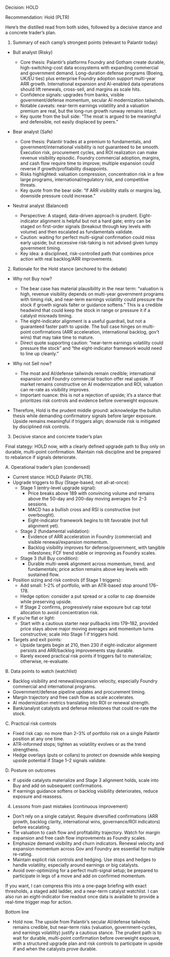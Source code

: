 Decision: HOLD

Recommendation: Hold (PLTR)

Here’s the distilled read from both sides, followed by a decisive stance and a concrete trader’s plan.

1) Summary of each camp’s strongest points (relevant to Palantir today)

- Bull analyst (Risky)
  - Core thesis: Palantir’s platforms Foundry and Gotham create durable, high-switching-cost data ecosystems with expanding commercial and government demand. Long-duration defense programs (Boeing, UK/EU ties) plus enterprise Foundry adoption support multi-year ARR growth. International expansion and AI-enabled data operations should lift renewals, cross-sell, and margins as scale hits.
  - Confidence signals: upgrades from banks, visible government/defense momentum, secular AI modernization tailwinds.
  - Notable caveats: near-term earnings volatility and a valuation premium are real, but the long-run growth runway remains intact.
  - Key quote from the bull side: “The moat is argued to be meaningful and defensible, not easily displaced by peers.”

- Bear analyst (Safe)
  - Core thesis: Palantir trades at a premium to fundamentals, and government/international visibility is not guaranteed to be smooth. Execution risk, procurement cycles, and ROI realization can make revenue visibility episodic. Foundry commercial adoption, margins, and cash flow require time to improve; multiple expansion could reverse if growth/profitability disappoints.
  - Risks highlighted: valuation compression, concentration risk in a few large programs, international/regulatory risk, and competitive threats.
  - Key quote from the bear side: “If ARR visibility stalls or margins lag, downside pressure could increase.”

- Neutral analyst (Balanced)
  - Perspective: A staged, data-driven approach is prudent. Eight-indicator alignment is helpful but not a hard gate; entry can be staged on first-order signals (breakout through key levels with volume) and then escalated as fundamentals validate.
  - Caution: waiting for perfect multi-signal confirmation could miss early upside; but excessive risk-taking is not advised given lumpy government timing.
  - Key idea: a disciplined, risk-controlled path that combines price action with real backlog/ARR improvements.

2) Rationale for the Hold stance (anchored to the debate)

- Why not Buy now?
  - The bear case has material plausibility in the near term: “valuation is high, revenue visibility depends on multi-year government programs with timing risk, and near-term earnings volatility could pressure the stock if growth signals falter or guidance softens.” This is a credible headwind that could keep the stock in range or pressure it if a catalyst misreads timing.
  - The eight-indicator alignment is a useful guardrail, but not a guaranteed faster path to upside. The bull case hinges on multi-point confirmations (ARR acceleration, international backlog, gov’t wins) that may take time to mature.
  - Direct quote supporting caution: “near-term earnings volatility could pressure the stock” and “the eight-indicator framework would need to line up cleanly.”

- Why not Sell now?
  - The moat and AI/defense tailwinds remain credible; international expansion and Foundry commercial traction offer real upside. If market remains constructive on AI modernization and ROI, valuation can re-rate as visibility improves.
  - Important nuance: this is not a rejection of upside; it’s a stance that prioritizes risk controls and evidence before overweight exposure.

- Therefore, Hold is the prudent middle ground: acknowledge the bullish thesis while demanding confirmatory signals before larger exposure. Upside remains meaningful if triggers align; downside risk is mitigated by disciplined risk controls.

3) Decisive stance and concrete trader’s plan

Final stategy: HOLD now, with a clearly defined upgrade path to Buy only on durable, multi-point confirmation. Maintain risk discipline and be prepared to rebalance if signals deteriorate.

A. Operational trader’s plan (condensed)
- Current stance: HOLD Palantir (PLTR).
- Upgrade triggers to Buy (Stage-based, not all-at-once):
  - Stage 1 (entry-level upgrade signal):
    - Price breaks above 189 with convincing volume and remains above the 50-day and 200-day moving averages for 2–3 sessions.
    - MACD has a bullish cross and RSI is constructive (not overbought).
    - Eight-indicator framework begins to tilt favorable (not full alignment yet).
  - Stage 2 (fundamental validation):
    - Evidence of ARR acceleration in Foundry (commercial) and visible renewal/expansion momentum.
    - Backlog visibility improves for defense/government, with tangible milestones; FCF trend stable or improving as Foundry scales.
  - Stage 3 (full Buy condition):
    - Durable multi-week alignment across momentum, trend, and fundamentals; price action remains above key levels with sustained flow.
- Position sizing and risk controls (if Stage 1 triggers):
  - Add small: 1–2% of portfolio, with an ATR-based stop around 176–178.
  - Hedge option: consider a put spread or a collar to cap downside while preserving upside.
  - If Stage 2 confirms, progressively raise exposure but cap total allocation to avoid concentration risk.
- If you’re flat or light:
  - Start with a cautious starter near pullbacks into 179–182, provided price stays above major moving averages and momentum turns constructive; scale into Stage 1 if triggers hold.
- Targets and exit points:
  - Upside targets begin at 210, then 230 if eight-indicator alignment persists and ARR/backlog improvements stay durable.
  - Rarely exceed practical risk points if triggers fail to materialize; otherwise, re-evaluate.

B. Data points to watch (watchlist)
- Backlog visibility and renewal/expansion velocity, especially Foundry commercial and international programs.
- Government/defense pipeline updates and procurement timing.
- Margin trajectory and free cash flow as scale accelerates.
- AI modernization metrics translating into ROI or renewal strength.
- Bank/analyst catalysts and defense milestones that could re-rate the stock.

C. Practical risk controls
- Fixed risk cap: no more than 2–3% of portfolio risk on a single Palantir position at any one time.
- ATR-informed stops; tighten as volatility evolves or as the trend strengthens.
- Hedge overlays (puts or collars) to protect on downside while keeping upside potential if Stage 1–2 signals validate.

D. Posture on outcomes
- If upside catalysts materialize and Stage 3 alignment holds, scale into Buy and add on subsequent confirmations.
- If earnings guidance softens or backlog visibility deteriorates, reduce exposure and reassess.

4) Lessons from past mistakes (continuous improvement)

- Don’t rely on a single catalyst. Require diversified confirmations (ARR growth, backlog clarity, international wins, governance/ROI indicators) before escalating.
- Tie valuation to cash flow and profitability trajectory. Watch for margin expansion and free cash flow improvements as Foundry scales.
- Emphasize demand visibility and churn indicators. Renewal velocity and expansion momentum across Gov and Foundry are essential for multiple re-rating.
- Maintain explicit risk controls and hedging. Use stops and hedges to handle volatility, especially around earnings or big catalysts.
- Avoid over-optimizing for a perfect multi-signal setup; be prepared to participate in legs of a move and add on confirmed momentum.

If you want, I can compress this into a one-page briefing with exact thresholds, a staged add ladder, and a near-term catalyst watchlist. I can also run an eight-indicator live readout once data is available to provide a real-time trigger map for action.

Bottom line

- Hold now. The upside from Palantir’s secular AI/defense tailwinds remains credible, but near-term risks (valuation, government-cycles, and earnings volatility) justify a cautious stance. The prudent path is to wait for durable, multi-point confirmation before overweight exposure, with a structured upgrade plan and risk controls to participate in upside if and when the catalysts prove durable.